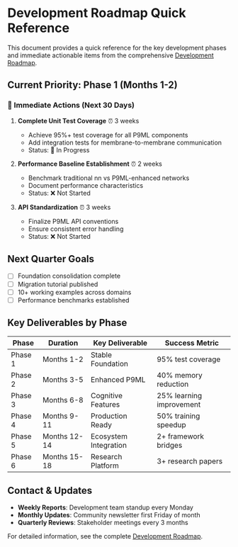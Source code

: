 # Development Roadmap Quick Reference

This document provides a quick reference for the key development phases and immediate actionable items from the comprehensive [Development Roadmap](ROADMAP.md).

## Current Priority: Phase 1 (Months 1-2)

### 🚀 Immediate Actions (Next 30 Days)

1. **Complete Unit Test Coverage** ⏰ 3 weeks
   - Achieve 95%+ test coverage for all P9ML components
   - Add integration tests for membrane-to-membrane communication
   - Status: 🔄 In Progress

2. **Performance Baseline Establishment** ⏰ 2 weeks  
   - Benchmark traditional nn vs P9ML-enhanced networks
   - Document performance characteristics
   - Status: ❌ Not Started

3. **API Standardization** ⏰ 3 weeks
   - Finalize P9ML API conventions
   - Ensure consistent error handling
   - Status: ❌ Not Started

## Next Quarter Goals

- [ ] Foundation consolidation complete
- [ ] Migration tutorial published  
- [ ] 10+ working examples across domains
- [ ] Performance benchmarks established

## Key Deliverables by Phase

| Phase | Duration | Key Deliverable | Success Metric |
|-------|----------|----------------|----------------|
| Phase 1 | Months 1-2 | Stable Foundation | 95% test coverage |
| Phase 2 | Months 3-5 | Enhanced P9ML | 40% memory reduction |
| Phase 3 | Months 6-8 | Cognitive Features | 25% learning improvement |
| Phase 4 | Months 9-11 | Production Ready | 50% training speedup |
| Phase 5 | Months 12-14 | Ecosystem Integration | 2+ framework bridges |
| Phase 6 | Months 15-18 | Research Platform | 3+ research papers |

## Contact & Updates

- **Weekly Reports**: Development team standup every Monday
- **Monthly Updates**: Community newsletter first Friday of month  
- **Quarterly Reviews**: Stakeholder meetings every 3 months

For detailed information, see the complete [Development Roadmap](ROADMAP.md).